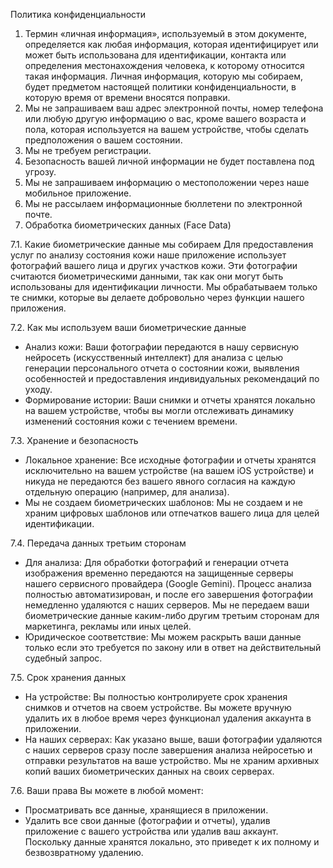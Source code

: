 Политика конфиденциальности

1. Термин «личная информация», используемый в этом документе, определяется как любая информация, которая идентифицирует или может быть использована для идентификации, контакта или определения местонахождения человека, к которому относится такая информация. Личная информация, которую мы собираем, будет предметом настоящей политики конфиденциальности, в которую время от времени вносятся поправки.
2. Мы не запрашиваем ваш адрес электронной почты, номер телефона или любую другую информацию о вас, кроме вашего возраста и пола, которая используется на вашем устройстве, чтобы сделать предположения о вашем состоянии.
3. Мы не требуем регистрации.
4. Безопасность вашей личной информации не будет поставлена под угрозу.
5. Мы не запрашиваем информацию о местоположении через наше мобильное приложение.
6. Мы не рассылаем информационные бюллетени по электронной почте.
7. Обработка биометрических данных (Face Data)

7.1. Какие биометрические данные мы собираем
Для предоставления услуг по анализу состояния кожи наше приложение использует фотографий вашего лица и других участков кожи. Эти фотографии считаются биометрическими данными, так как они могут быть использованы для идентификации личности. Мы обрабатываем только те снимки, которые вы делаете добровольно через функции нашего приложения.

7.2. Как мы используем ваши биометрические данные
*   Анализ кожи: Ваши фотографии передаются в нашу сервисную нейросеть (искусственный интеллект) для анализа с целью генерации персонального отчета о состоянии кожи, выявления особенностей и предоставления индивидуальных рекомендаций по уходу.
*   Формирование истории: Ваши снимки и отчеты хранятся локально на вашем устройстве, чтобы вы могли отслеживать динамику изменений состояния кожи с течением времени.

7.3. Хранение и безопасность
*   Локальное хранение: Все исходные фотографии и отчеты хранятся исключительно на вашем устройстве (на вашем iOS устройстве) и никуда не передаются без вашего явного согласия на каждую отдельную операцию (например, для анализа).
*   Мы не создаем биометрических шаблонов: Мы не создаем и не храним цифровых шаблонов или отпечатков вашего лица для целей идентификации.

7.4. Передача данных третьим сторонам
*   Для анализа: Для обработки фотографий и генерации отчета изображения временно передаются на защищенные серверы нашего сервисного провайдера (Google Gemini). Процесс анализа полностью автоматизирован, и после его завершения фотографии немедленно удаляются с наших серверов. Мы не передаем ваши биометрические данные каким-либо другим третьим сторонам для маркетинга, рекламы или иных целей.
*   Юридическое соответствие: Мы можем раскрыть ваши данные только если это требуется по закону или в ответ на действительный судебный запрос.

7.5. Срок хранения данных
*   На устройстве: Вы полностью контролируете срок хранения снимков и отчетов на своем устройстве. Вы можете вручную удалить их в любое время через функционал удаления аккаунта в приложении.
*   На наших серверах: Как указано выше, ваши фотографии удаляются с наших серверов сразу после завершения анализа нейросетью и отправки результатов на ваше устройство. Мы не храним архивных копий ваших биометрических данных на своих серверах.

7.6. Ваши права
Вы можете в любой момент:
*   Просматривать все данные, хранящиеся в приложении.
*   Удалить все свои данные (фотографии и отчеты), удалив приложение с вашего устройства или удалив ваш аккаунт. Поскольку данные хранятся локально, это приведет к их полному и безвозвратному удалению.
